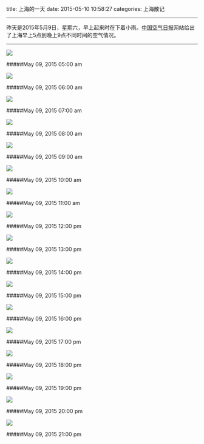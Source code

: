 title: 上海的一天
date: 2015-05-10 10:58:27
categories: 上海散记


---

昨天是2015年5月9日，星期六，早上起来时在下着小雨。[中国空气日报](http://www.chinaairdaily.com/)网站给出了上海早上5点到晚上9点不同时间的空气情况。
 
<!--more-->


----------




![](http://ww2.sinaimg.cn/mw690/aeba7ac3gw1eryyk9gwoxj20sg0g0js3.jpg)

#####May 09, 2015  05:00 am

![](http://ww1.sinaimg.cn/mw690/aeba7ac3gw1eryykah4u1j20sg0g0aab.jpg)

#####May 09, 2015  06:00 am

![](http://ww2.sinaimg.cn/mw690/aeba7ac3gw1eryykbm60kj20sg0g075z.jpg)

#####May 09, 2015  07:00 am

![](http://ww1.sinaimg.cn/mw690/aeba7ac3gw1eryykcx1ulj20sg0g0q48.jpg)

#####May 09, 2015  08:00 am

![](http://ww4.sinaimg.cn/mw690/aeba7ac3gw1eryykec0nhj20sg0g00ta.jpg)

#####May 09, 2015  09:00 am

![](http://ww2.sinaimg.cn/mw690/aeba7ac3gw1eryykg2jkrj20sg0g075r.jpg)

#####May 09, 2015  10:00 am

![](http://ww2.sinaimg.cn/mw690/aeba7ac3gw1eryykh881gj20sg0g0gn9.jpg)

#####May 09, 2015  11:00 am

![](http://ww1.sinaimg.cn/mw690/aeba7ac3gw1eryykiol35j20sg0g0jt8.jpg)

#####May 09, 2015  12:00 pm

![](http://ww2.sinaimg.cn/mw690/aeba7ac3gw1eryykjuqfij20sg0g040e.jpg)

#####May 09, 2015  13:00 pm

![](http://ww2.sinaimg.cn/mw690/aeba7ac3gw1eryykl2qc6j20sg0g0dhj.jpg)

#####May 09, 2015  14:00 pm

![](http://ww3.sinaimg.cn/mw690/aeba7ac3gw1eryykm7xm9j20sg0g0401.jpg)

#####May 09, 2015  15:00 pm

![](http://ww1.sinaimg.cn/mw690/aeba7ac3gw1eryykndnf0j20sg0g00ty.jpg)

#####May 09, 2015  16:00 pm

![](http://ww3.sinaimg.cn/mw690/aeba7ac3gw1eryykoivevj20sg0g0wg0.jpg)

#####May 09, 2015  17:00 pm

![](http://ww4.sinaimg.cn/mw690/aeba7ac3gw1eryykpmx9dj20sg0g0ab9.jpg)

#####May 09, 2015  18:00 pm

![](http://ww3.sinaimg.cn/mw690/aeba7ac3gw1eryykqtd9sj20sg0g03zt.jpg)

#####May 09, 2015  19:00 pm

![](http://ww3.sinaimg.cn/mw690/aeba7ac3gw1eryyksjoycj20sg0g0q47.jpg)

#####May 09, 2015  20:00 pm

![](http://ww2.sinaimg.cn/mw690/aeba7ac3gw1eryyktpqrhj20sg0g075j.jpg)

#####May 09, 2015  21:00 pm